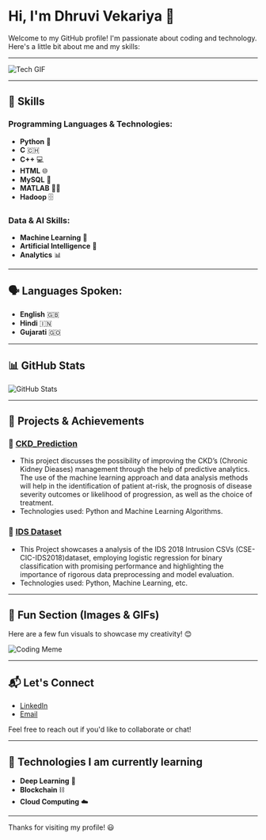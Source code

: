 # Hi, I'm Dhruvi Vekariya 👋

Welcome to my GitHub profile! I'm passionate about coding and technology. Here's a little bit about me and my skills:

---

![Tech GIF](https://user-images.githubusercontent.com/74038190/213760705-0d5bf320-4f43-4352-b74b-0889ae726bf7.gif)

---

## 🚀 Skills

### Programming Languages & Technologies:
- **Python** 🐍
- **C** 🇨🇭
- **C++** 💻
- **HTML** 🌐
- **MySQL** 🔑
- **MATLAB** 🧑‍💻
- **Hadoop** 🗄️

### Data & AI Skills:
- **Machine Learning** 🤖
- **Artificial Intelligence** 🧠
- **Analytics** 📊

---

## 🗣️ Languages Spoken:
- **English** 🇬🇧
- **Hindi** 🇮🇳
- **Gujarati** 🇬🇴

---

## 📊 GitHub Stats

![GitHub Stats](https://github-readme-stats.vercel.app/api?username=your-github-username&show_icons=true&hide_title=true&hide=prs&count_private=true&theme=radical)

---

## 🎯 Projects & Achievements

### 🚀 [CKD_Prediction](https://github.com/dhruvi6599/CKD_Prediction.git)
- This project discusses the possibility of improving the CKD’s (Chronic Kidney Dieases) management through the help
of predictive analytics. The use of the machine learning approach and data analysis methods will
help in the identification of patient at-risk, the prognosis of disease severity outcomes or
likelihood of progression, as well as the choice of treatment.  
- Technologies used: Python and Machine Learning Algorithms.

### 🔧 [IDS Dataset](https://github.com/dhruvi6599/IDS-dataset.git)
- This Project showcases a  analysis of the IDS 2018 Intrusion CSVs (CSE-CIC-IDS2018)dataset, employing logistic regression for binary classification with promising performance and highlighting the importance of rigorous data preprocessing and model evaluation.
- Technologies used: Python, Machine Learning, etc.

---

## 📸 Fun Section (Images & GIFs)

Here are a few fun visuals to showcase my creativity! 😊


![Coding Meme](https://user-images.githubusercontent.com/74038190/235224431-e8c8c12e-6826-47f1-89fb-2ddad83b3abf.gif)

---

## 📬 Let's Connect

- [LinkedIn](https://www.linkedin.com/in/dhruvi-vekariya-749b22159/)
- [Email](mailto:dhruvibavisiya12@gmail.com)

Feel free to reach out if you'd like to collaborate or chat!

---

## 🔧 Technologies I am currently learning

- **Deep Learning** 🧠
- **Blockchain** ⛓️
- **Cloud Computing** ☁️

---

Thanks for visiting my profile! 😃
